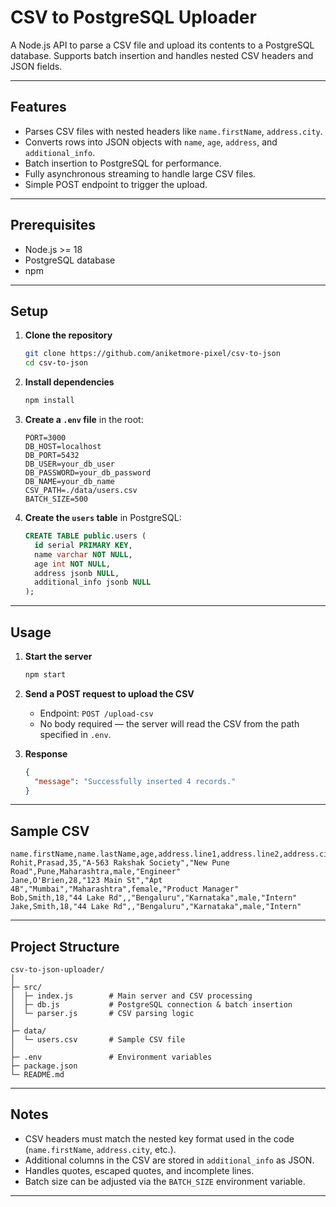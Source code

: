 # CSV to PostgreSQL Uploader

A Node.js API to parse a CSV file and upload its contents to a PostgreSQL database. Supports batch insertion and handles nested CSV headers and JSON fields.

---

## Features

- Parses CSV files with nested headers like `name.firstName`, `address.city`.
- Converts rows into JSON objects with `name`, `age`, `address`, and `additional_info`.
- Batch insertion to PostgreSQL for performance.
- Fully asynchronous streaming to handle large CSV files.
- Simple POST endpoint to trigger the upload.

---

## Prerequisites

- Node.js >= 18
- PostgreSQL database
- npm

---

## Setup

1. **Clone the repository**  
   ```bash
   git clone https://github.com/aniketmore-pixel/csv-to-json
   cd csv-to-json
   ```

2. **Install dependencies**  
   ```bash
   npm install
   ```

3. **Create a `.env` file** in the root:  
   ```env
   PORT=3000
   DB_HOST=localhost
   DB_PORT=5432
   DB_USER=your_db_user
   DB_PASSWORD=your_db_password
   DB_NAME=your_db_name
   CSV_PATH=./data/users.csv
   BATCH_SIZE=500
   ```

4. **Create the `users` table** in PostgreSQL:  
   ```sql
   CREATE TABLE public.users (
     id serial PRIMARY KEY,
     name varchar NOT NULL,
     age int NOT NULL,
     address jsonb NULL,
     additional_info jsonb NULL
   );
   ```

---

## Usage

1. **Start the server**  
   ```bash
   npm start
   ```

2. **Send a POST request to upload the CSV**  
   - Endpoint: `POST /upload-csv`  
   - No body required — the server will read the CSV from the path specified in `.env`.

3. **Response**  
   ```json
   {
     "message": "Successfully inserted 4 records."
   }
   ```

---

## Sample CSV

```csv
name.firstName,name.lastName,age,address.line1,address.line2,address.city,address.state,gender,employment.title
Rohit,Prasad,35,"A-563 Rakshak Society","New Pune Road",Pune,Maharashtra,male,"Engineer"
Jane,O'Brien,28,"123 Main St","Apt 4B","Mumbai","Maharashtra",female,"Product Manager"
Bob,Smith,18,"44 Lake Rd",,"Bengaluru","Karnataka",male,"Intern"
Jake,Smith,18,"44 Lake Rd",,"Bengaluru","Karnataka",male,"Intern"
```

---

## Project Structure

```
csv-to-json-uploader/
│
├─ src/
│  ├─ index.js        # Main server and CSV processing
│  ├─ db.js           # PostgreSQL connection & batch insertion
│  └─ parser.js       # CSV parsing logic
│
├─ data/
│  └─ users.csv       # Sample CSV file
│
├─ .env               # Environment variables
├─ package.json
└─ README.md
```

---

## Notes

- CSV headers must match the nested key format used in the code (`name.firstName`, `address.city`, etc.).
- Additional columns in the CSV are stored in `additional_info` as JSON.
- Handles quotes, escaped quotes, and incomplete lines.
- Batch size can be adjusted via the `BATCH_SIZE` environment variable.

---

